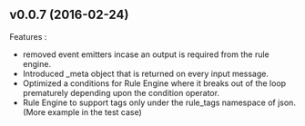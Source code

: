 ## v0.0.7 (2016-02-24)

Features :

- removed event emitters incase an output is required from the rule engine.
- Introduced _meta object that is returned on every input message.
- Optimized a conditions for Rule Engine where it breaks out of the loop prematurely depending upon the condition operator. 
- Rule Engine to support tags only under the rule_tags namespace of json. (More example in the test case)
